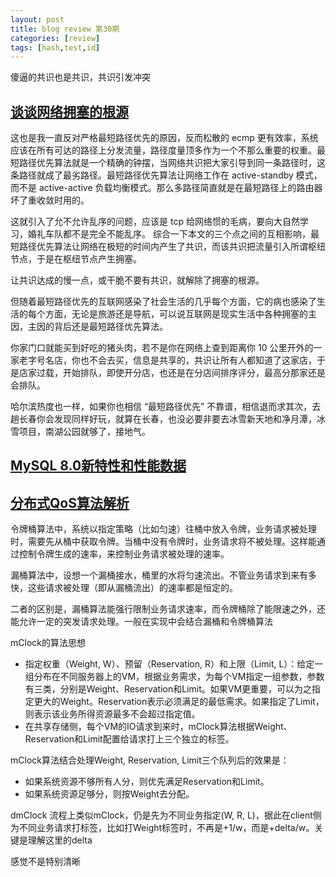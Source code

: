 ```yaml
---
layout: post
title: blog review 第30期
categories: [review]
tags: [hash,test,id]
---
```


傻逼的共识也是共识，共识引发冲突

<!-- more -->


## [谈谈网络拥塞的根源](https://zhuanlan.zhihu.com/p/682001086)


这也是我一直反对严格最短路径优先的原因，反而松散的 ecmp 更有效率，系统应该在所有可达的路径上分发流量，路径度量顶多作为一个不那么重要的权重。最短路径优先算法就是一个精确的钟摆，当网络共识把大家引导到同一条路径时，这条路径就成了最劣路径。最短路径优先算法让网络工作在 active-standby 模式，而不是 active-active 负载均衡模式。那么多路径简直就是在最短路径上的路由器坏了重收敛时用的。

这就引入了允不允许乱序的问题，应该是 tcp 给网络惯的毛病，要向大自然学习，婚礼车队都不是完全不能乱序。
综合一下本文的三个点之间的互相影响，最短路径优先算法让网络在极短的时间内产生了共识，而该共识把流量引入所谓枢纽节点，于是在枢纽节点产生拥塞。

让共识达成的慢一点，或干脆不要有共识，就解除了拥塞的根源。

但随着最短路径优先的互联网感染了社会生活的几乎每个方面，它的病也感染了生活的每个方面，无论是旅游还是导航，可以说互联网是现实生活中各种拥塞的主因，主因的背后还是最短路径优先算法。

你家门口就能买到好吃的猪头肉，若不是你在网络上查到距离你 10 公里开外的一家老字号名店，你也不会去买，信息是共享的，共识让所有人都知道了这家店，于是店家过载，开始排队，即使开分店，也还是在分店间排序评分，最高分那家还是会排队。

哈尔滨热度也一样，如果你也相信 “最短路径优先” 不靠谱，相信退而求其次，去趟长春你会发现同样好玩，就算在长春，也没必要非要去冰雪新天地和净月潭，冰雪项目，南湖公园就够了，接地气。

## [MySQL 8.0新特性和性能数据](http://dimitrik.free.fr/Presentations/MySQL_Perf-OOW2018-dim.pdf)

## [分布式QoS算法解析](https://zhuanlan.zhihu.com/p/214079490)

令牌桶算法中，系统以指定策略（比如匀速）往桶中放入令牌，业务请求被处理时，需要先从桶中获取令牌。当桶中没有令牌时，业务请求将不被处理。这样能通过控制令牌生成的速率，来控制业务请求被处理的速率。

漏桶算法中，设想一个漏桶接水，桶里的水将匀速流出。不管业务请求到来有多快，这些请求被处理（即从漏桶流出）的速率都是恒定的。

二者的区别是，漏桶算法能强行限制业务请求速率，而令牌桶除了能限速之外，还能允许一定的突发请求处理。一般在实现中会结合漏桶和令牌桶算法


mClock的算法思想

-  指定权重（Weight, W）、预留（Reservation, R）和上限（Limit, L）：给定一组分布在不同服务器上的VM，根据业务需求，为每个VM指定一组参数，参数有三类，分别是Weight、Reservation和Limit。如果VM更重要，可以为之指定更大的Weight。Reservation表示必须满足的最低需求。如果指定了Limit，则表示该业务所得资源最多不会超过指定值。
- 在共享存储侧，每个VM的IO请求到来时，mClock算法根据Weight、Reservation和Limit配置给请求打上三个独立的标签。

mClock算法结合处理Weight, Reservation, Limit三个队列后的效果是：

- 如果系统资源不够所有人分，则优先满足Reservation和Limit。
- 如果系统资源足够分，则按Weight去分配。 

dmClock 流程上类似mClock，仍是先为不同业务指定(W, R, L)，据此在client侧为不同业务请求打标签，比如打Weight标签时，不再是+1/w，而是+delta/w。关键是理解这里的delta

感觉不是特别清晰

##